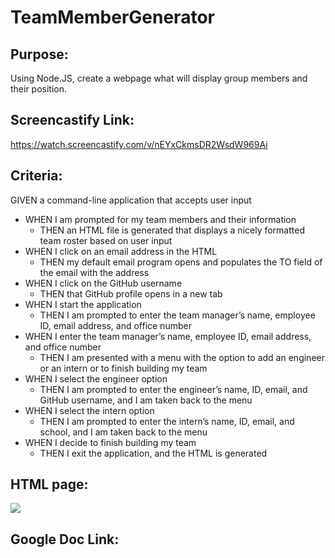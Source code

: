 # TeamMemberGenerator

## Purpose:
Using Node.JS, create a webpage what will display group members and their position.

## Screencastify Link:
https://watch.screencastify.com/v/nEYxCkmsDR2WsdW969Ai

## Criteria:
GIVEN a command-line application that accepts user input
- WHEN I am prompted for my team members and their information
    - THEN an HTML file is generated that displays a nicely formatted team roster based on user input
- WHEN I click on an email address in the HTML
    - THEN my default email program opens and populates the TO field of the email with the address
- WHEN I click on the GitHub username
    - THEN that GitHub profile opens in a new tab
- WHEN I start the application
    - THEN I am prompted to enter the team manager’s name, employee ID, email address, and office number
- WHEN I enter the team manager’s name, employee ID, email address, and office number
    - THEN I am presented with a menu with the option to add an engineer or an intern or to finish building my team
- WHEN I select the engineer option
   -  THEN I am prompted to enter the engineer’s name, ID, email, and GitHub username, and I am taken back to the menu
- WHEN I select the intern option
    - THEN I am prompted to enter the intern’s name, ID, email, and school, and I am taken back to the menu
- WHEN I decide to finish building my team
    - THEN I exit the application, and the HTML is generated

## HTML page:
![](TeamMmeberGenerator.PNG)

## Google Doc Link:
